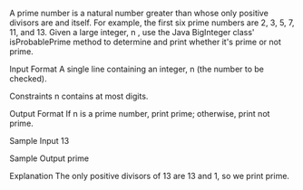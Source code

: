 A prime number is a natural number greater than  whose only positive divisors are  and itself. For example, the first six prime numbers are 2, 3, 5, 7, 11, and 13.
Given a large integer, n , use the Java BigInteger class' isProbablePrime method to determine and print whether it's prime or not prime.

Input Format
A single line containing an integer, n (the number to be checked).

Constraints
n contains at most  digits.

Output Format
If n is a prime number, print prime; otherwise, print not prime.

Sample Input
13

Sample Output
prime

Explanation
The only positive divisors of 13 are 13 and 1, so we print prime.
